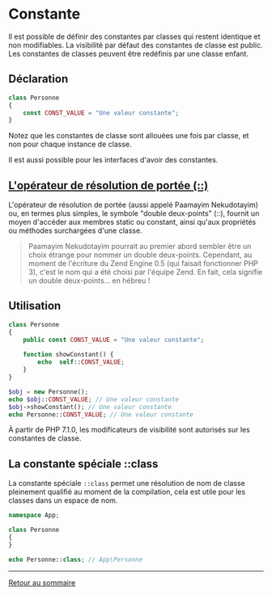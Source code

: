 # Constante

Il est possible de définir des constantes par classes qui restent identique et non modifiables. La visibilité par défaut des constantes de classe est public. Les constantes de classes peuvent être redéfinis par une classe enfant.

## Déclaration

```php
class Personne
{
    const CONST_VALUE = "Une valeur constante";
}
```

Notez que les constantes de classe sont allouées une fois par classe, et non pour chaque instance de classe.

Il est aussi possible pour les interfaces d'avoir des constantes.

## [L'opérateur de résolution de portée (::)](https://www.php.net/manual/fr/language.oop5.paamayim-nekudotayim.php)

L'opérateur de résolution de portée (aussi appelé Paamayim Nekudotayim) ou, en termes plus simples, le symbole "double deux-points" (::), fournit un moyen d'accéder aux membres static ou constant, ainsi qu'aux propriétés ou méthodes surchargées d'une classe.

> Paamayim Nekudotayim pourrait au premier abord sembler être un choix étrange pour nommer un double deux-points. Cependant, au moment de l'écriture du Zend Engine 0.5 (qui faisait fonctionner PHP 3), c'est le nom qui a été choisi par l'équipe Zend. En fait, cela signifie un double deux-points... en hébreu !

## Utilisation

```php
class Personne
{
    public const CONST_VALUE = "Une valeur constante";
    
    function showConstant() {
        echo  self::CONST_VALUE;
    }
}

$obj = new Personne();
echo $obj::CONST_VALUE; // Une valeur constante
$obj->showConstant(); // Une valeur constante
echo Personne::CONST_VALUE; // Une valeur constante
```

À partir de PHP 7.1.0, les modificateurs de visibilité sont autorisés sur les constantes de classe.

## La constante spéciale ::class

La constante spéciale `::class` permet une résolution de nom de classe pleinement qualifié au moment de la compilation, cela est utile pour les classes dans un espace de nom.

```php
namespace App;

class Personne
{
}
```

```php
echo Personne::class; // App\Personne
```

----------

[Retour au sommaire](00_sommaire.md)

